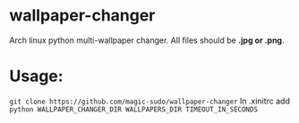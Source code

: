 # wallpaper-changer
Arch linux python multi-wallpaper changer.
All files should be **.jpg or .png**.
# Usage:
`git clone https://github.com/magic-sudo/wallpaper-changer`
In .xinitrc add
`python WALLPAPER_CHANGER_DIR WALLPAPERS_DIR TIMEOUT_IN_SECONDS`
